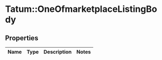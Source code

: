# Tatum::OneOfmarketplaceListingBody

## Properties
Name | Type | Description | Notes
------------ | ------------- | ------------- | -------------

